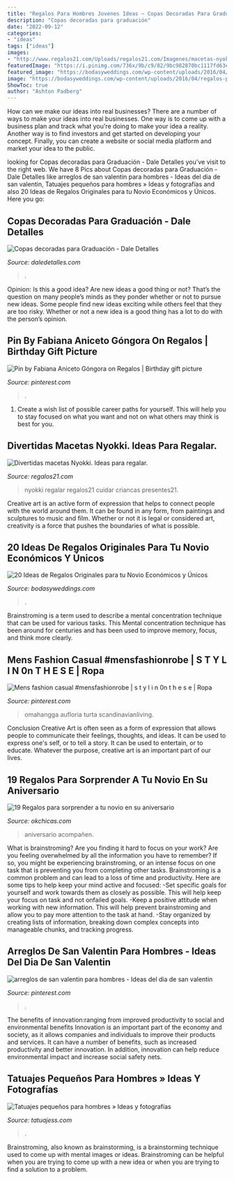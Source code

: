 ```yaml
---
title: "Regalos Para Hombres Jovenes Ideas ~ Copas Decoradas Para Graduación"
description: "Copas decoradas para graduación"
date: "2022-09-12"
categories:
- "ideas"
tags: ["ideas"]
images:
- "http://www.regalos21.com/Uploads/regalos21.com/Imagenes/macetas-nyokki-regalos-para-ninos.jpg"
featuredImage: "https://i.pinimg.com/736x/9b/c9/82/9bc982870bc1117fd63e34ed73cbd761.jpg"
featured_image: "https://bodasyweddings.com/wp-content/uploads/2016/04/regalos-para-tu-novio-originales.jpg"
image: "https://bodasyweddings.com/wp-content/uploads/2016/04/regalos-para-tu-novio-originales.jpg"
ShowToc: true
author: "Ashton Padberg"
---
```



How can we make our ideas into real businesses?
There are a number of ways to make your ideas into real businesses. One way is to come up with a business plan and track what you're doing to make your idea a reality. Another way is to find investors and get started on developing your concept. Finally, you can create a website or social media platform and market your idea to the public.

	

		
looking for Copas decoradas para Graduación - Dale Detalles you've visit to the right web. We have 8 Pics about Copas decoradas para Graduación - Dale Detalles like arreglos de san valentin para hombres - Ideas del dia de san valentin, Tatuajes pequeños para hombres » Ideas y fotografías and also 20 Ideas de Regalos Originales para tu Novio Económicos y Únicos. Here you go:
		
    
## Copas Decoradas Para Graduación - Dale Detalles

<img loading=lazy src="https://i1.wp.com/www.daledetalles.com/wp-content/uploads/2016/04/copa-para-graduacion.jpg" onerror="this.onerror=null;this.src='https://tse2.mm.bing.net/th?id=OIP.CZR3Y778h1apvrGlqONE-gHaLH&amp;pid=15.1';" alt="Copas decoradas para Graduación - Dale Detalles">

_Source: daledetalles.com_

>. 

	

Opinion: Is this a good idea?
Are new ideas a good thing or not? That’s the question on many people’s minds as they ponder whether or not to pursue new ideas. Some people find new ideas exciting while others feel that they are too risky. Whether or not a new idea is a good thing has a lot to do with the person’s opinion.

    
## Pin By Fabiana Aniceto Góngora On Regalos | Birthday Gift Picture

<img loading=lazy src="https://i.pinimg.com/736x/fa/e9/35/fae935ddfacbefbcfbf596f0bc26e41b.jpg" onerror="this.onerror=null;this.src='https://tse1.mm.bing.net/th?id=OIP.MRKDHNGwNjA96N_RTW-IrwHaNL&amp;pid=15.1';" alt="Pin by Fabiana Aniceto Góngora on Regalos | Birthday gift picture">

_Source: pinterest.com_

>. 

	

1. Create a wish list of possible career paths for yourself. This will help you to stay focused on what you want and not on what others may think is best for you. 

    
## Divertidas Macetas Nyokki. Ideas Para Regalar.

<img loading=lazy src="http://www.regalos21.com/Uploads/regalos21.com/Imagenes/macetas-nyokki-regalos-para-ninos.jpg" onerror="this.onerror=null;this.src='https://tse2.mm.bing.net/th?id=OIP.DlcPL0kLhmRjhTTxPkM0cQHaFU&amp;pid=15.1';" alt="Divertidas macetas Nyokki. Ideas para regalar.">

_Source: regalos21.com_

>nyokki regalar regalos21 cuidar criancas presentes21. 

	

Creative art is an active form of expression that helps to connect people with the world around them. It can be found in any form, from paintings and sculptures to music and film. Whether or not it is legal or considered art, creativity is a force that pushes the boundaries of what is possible.

    
## 20 Ideas De Regalos Originales Para Tu Novio Económicos Y Únicos

<img loading=lazy src="https://bodasyweddings.com/wp-content/uploads/2016/04/regalos-para-tu-novio-originales.jpg" onerror="this.onerror=null;this.src='https://tse4.mm.bing.net/th?id=OIP.Wg_uiF4isqQHrc-sH5gWhAHaJ3&amp;pid=15.1';" alt="20 Ideas de Regalos Originales para tu Novio Económicos y Únicos">

_Source: bodasyweddings.com_

>. 

	

Brainstroming is a term used to describe a mental concentration technique that can be used for various tasks. This Mental concentration technique has been around for centuries and has been used to improve memory, focus, and think more clearly.

    
## Mens Fashion Casual #mensfashionrobe | S T Y L I N 0n T H E S E | Ropa

<img loading=lazy src="https://i.pinimg.com/736x/9b/c9/82/9bc982870bc1117fd63e34ed73cbd761.jpg" onerror="this.onerror=null;this.src='https://tse3.mm.bing.net/th?id=OIP.qFlNjFcwb8jz7j1Goo8tRAHaJ4&amp;pid=15.1';" alt="Mens fashion casual #mensfashionrobe | s t y l i n 0n t h e s e | Ropa">

_Source: pinterest.com_

>omahangga aufloria turta scandinavianliving. 

	

Conclusion
Creative Art is often seen as a form of expression that allows people to communicate their feelings, thoughts, and ideas. It can be used to express one's self, or to tell a story. It can be used to entertain, or to educate. Whatever the purpose, creative art is an important part of our lives.

    
## 19 Regalos Para Sorprender A Tu Novio En Su Aniversario

<img loading=lazy src="https://www.okchicas.com/wp-content/uploads/2018/12/Regalos-de-aniversario-11-394x700.jpg" onerror="this.onerror=null;this.src='https://tse3.mm.bing.net/th?id=OIP.b-SEkjBHAKb4OhKuYDSuzAAAAA&amp;pid=15.1';" alt="19 Regalos para sorprender a tu novio en su aniversario">

_Source: okchicas.com_

>aniversario acompañen. 

	

What is brainstroming?
Are you finding it hard to focus on your work? Are you feeling overwhelmed by all the information you have to remember? If so, you might be experiencing brainstroming, or an intense focus on one task that is preventing you from completing other tasks. Brainstroming is a common problem and can lead to a loss of time and productivity. Here are some tips to help keep your mind active and focused: 
-Set specific goals for yourself and work towards them as closely as possible. This will help keep your focus on task and not onfailed goals. 
-Keep a positive attitude when working with new information. This will help prevent brainstroming and allow you to pay more attention to the task at hand. 
-Stay organized by creating lists of information, breaking down complex concepts into manageable chunks, and tracking progress.

    
## Arreglos De San Valentin Para Hombres - Ideas Del Dia De San Valentin

<img loading=lazy src="https://i.pinimg.com/736x/8d/22/7d/8d227d3219748abb901875ca98d7fa96.jpg" onerror="this.onerror=null;this.src='https://tse2.mm.bing.net/th?id=OIP.XCTO3qDwY9eu_Wk9FqkA3QHaJ4&amp;pid=15.1';" alt="arreglos de san valentin para hombres - Ideas del dia de san valentin">

_Source: pinterest.com_

>. 

	

The benefits of innovation:ranging from improved productivity to social and environmental benefits
Innovation is an important part of the economy and society, as it allows companies and individuals to improve their products and services. It can have a number of benefits, such as increased productivity and better innovation. In addition, innovation can help reduce environmental impact and increase social safety nets.

    
## Tatuajes Pequeños Para Hombres » Ideas Y Fotografías

<img loading=lazy src="https://tatuajess.com/wp-content/uploads/2015/12/tatuajes-pequenos-para-hombres-7.jpg" onerror="this.onerror=null;this.src='https://tse3.mm.bing.net/th?id=OIP.YFEAQJrU2Rg3-3V5eGnEKwHaJ3&amp;pid=15.1';" alt="Tatuajes pequeños para hombres » Ideas y fotografías">

_Source: tatuajess.com_

>. 

	

Brainstroming, also known as brainstorming, is a brainstorming technique used to come up with mental images or ideas. Brainstroming can be helpful when you are trying to come up with a new idea or when you are trying to find a solution to a problem.

